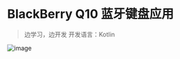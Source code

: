 # BlackBerry Q10 蓝牙键盘应用

> 边学习，边开发
> 开发语言：Kotlin

![image](https://github.com/KyleBing/q10-keyboard/assets/12215982/9c57e23f-3246-47e9-8f91-9d8eea512f0d)